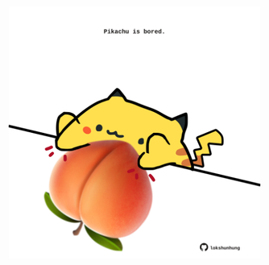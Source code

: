 <!-- built at 11/08/2023, 19:00:51 UTC -->
<p align="center">
  <img width="500" height="500" src="./ReadmeImage.svg">
</p>
